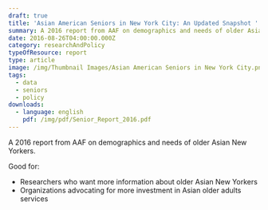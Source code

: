 ```yaml
---
draft: true
title: 'Asian American Seniors in New York City: An Updated Snapshot '
summary: A 2016 report from AAF on demographics and needs of older Asian New Yorkers
date: 2016-08-26T04:00:00.000Z
category: researchAndPolicy
typeOfResource: report
type: article
image: /img/Thumbnail Images/Asian American Seniors in New York City.png
tags:
  - data
  - seniors
  - policy
downloads:
  - language: english
    pdf: /img/pdf/Senior_Report_2016.pdf
---
```


A 2016 report from AAF on demographics and needs of older Asian New Yorkers.

Good for:

* Researchers who want more information about older Asian New Yorkers
* Organizations advocating for more investment in Asian older adults services
